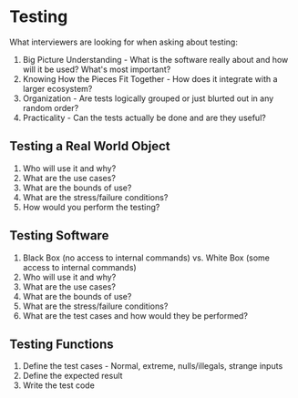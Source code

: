 # Testing

What interviewers are looking for when asking about testing:

1. Big Picture Understanding - What is the software really about and how will it be used? What's most important?
2. Knowing How the Pieces Fit Together - How does it integrate with a larger ecosystem?
3. Organization - Are tests logically grouped or just blurted out in any random order?
4. Practicality - Can the tests actually be done and are they useful?

## Testing a Real World Object

1. Who will use it and why?
2. What are the use cases?
3. What are the bounds of use?
4. What are the stress/failure conditions?
5. How would you perform the testing?

## Testing Software

1. Black Box (no access to internal commands) vs. White Box (some access to internal commands)
2. Who will use it and why?
3. What are the use cases?
4. What are the bounds of use?
5. What are the stress/failure conditions?
6. What are the test cases and how would they be performed?

## Testing Functions

1. Define the test cases - Normal, extreme, nulls/illegals, strange inputs
2. Define the expected result
3. Write the test code
